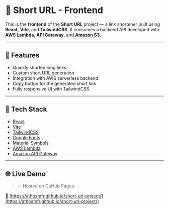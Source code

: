 # 🔗 Short URL - Frontend

This is the **frontend** of the **Short URL** project — a link shortener built using **React**, **Vite**, and **TailwindCSS**. It consumes a backend API developed with **AWS Lambda**, **API Gateway**, and **Amazon S3**.

---

## 🚀 Features

- Quickly shorten long links
- Custom short URL generation
- Integration with AWS serverless backend
- Copy button for the generated short link
- Fully responsive UI with TailwindCSS

---

## 🧪 Tech Stack

- [React](https://react.dev/)
- [Vite](https://vitejs.dev/)
- [TailwindCSS](https://tailwindcss.com/)
- [Google Fonts](https://fonts.google.com/)
- [Material Symbols](https://fonts.google.com/icons)
- [AWS Lambda](https://aws.amazon.com/lambda/)
- [Amazon API Gateway](https://aws.amazon.com/api-gateway/)

---

## 🌐 Live Demo

> ✅ Hosted on GitHub Pages:

🔗 [https://athosmfr.github.io/short-url-project/](https://athosmfr.github.io/short-url-project/)

